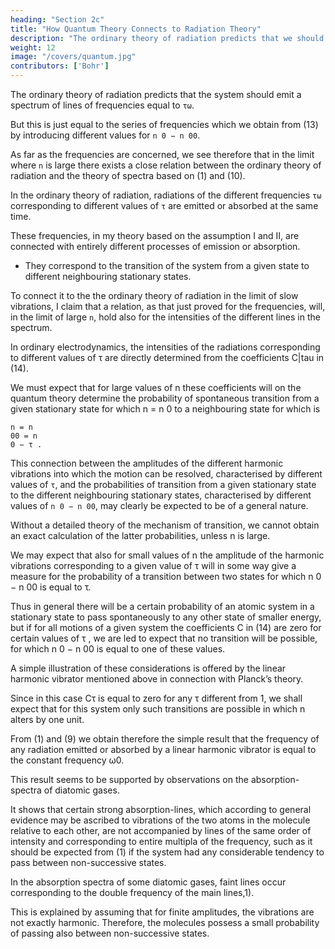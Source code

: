 ```yaml
---
heading: "Section 2c"
title: "How Quantum Theory Connects to Radiation Theory"
description: "The ordinary theory of radiation predicts that we should expect the system to emit a spectrum consisting of a series of lines of frequencies equal to τω"
weight: 12
image: "/covers/quantum.jpg"
contributors: ['Bohr']
---
```



The ordinary theory of radiation predicts that the system should emit a spectrum of lines of frequencies equal to `τω`.

But this is just equal to the series of frequencies which we obtain from (13) by introducing different values for `n 0 − n 00`.

As far as the frequencies are concerned, we see therefore that in the limit where `n` is large there exists a close relation between the ordinary theory of radiation and the theory of spectra based on (1) and (10).

In the ordinary theory of radiation, radiations of the different frequencies `τω` corresponding to different values of `τ` are emitted or absorbed at the same time.

These frequencies, in my theory based on the assumption I and II, are connected with entirely different processes of emission or absorption. 
- They correspond to the transition of the system from a given state to different neighbouring stationary states.

To connect it to the the ordinary theory of radiation in the limit of slow vibrations, I claim that a relation, as that just proved for the frequencies, will, in the limit of large `n`, hold also for the intensities of the different lines in the spectrum.

In ordinary electrodynamics, the intensities of the radiations corresponding to different values of τ are directly determined from the coefficients C|tau in (14).

We must expect that for large values of n these coefficients will on the quantum theory determine the probability of spontaneous transition from a given stationary state for which n = n 0 to a neighbouring state for which is

```
n = n
00 = n
0 − τ .
```

This connection between the amplitudes of the different harmonic vibrations into which the motion can be resolved, characterised by different values of `τ`, and the probabilities of transition from a given stationary state to the different neighbouring stationary states, characterised by different values of `n 0 − n 00`, may clearly be expected to be of a general nature.

Without a detailed theory of the mechanism of transition, we cannot obtain an exact calculation of the latter probabilities, unless n is large.

We may expect that also for small values of n the amplitude of the harmonic vibrations corresponding to a given value of τ will in some way give a measure for the probability of a transition between two states for which n 0 − n 00 is equal to τ.

Thus in general there will be a certain probability of an atomic system in a stationary state to pass spontaneously to any other state of smaller energy, but if for all motions of a given system the coefficients C in (14) are zero for certain values of τ , we are led to expect that no transition will be possible, for which n 0 − n 00 is equal to one of these values.

A simple illustration of these considerations is offered by the linear harmonic vibrator mentioned above in connection with Planck’s theory. 

Since in this case Cτ is equal to zero for any τ different from 1, we shall expect that for this system only such transitions are possible in which n alters by one unit. 

From (1) and (9) we obtain therefore the simple result that the frequency of any radiation emitted or absorbed
by a linear harmonic vibrator is equal to the constant frequency ω0.

This result seems to be supported by observations on the absorption-spectra of diatomic gases. 

It shows that certain strong absorption-lines, which according to general evidence may be ascribed to vibrations of the two atoms in the molecule relative to each other, are not accompanied by lines of the same order of intensity and corresponding to entire multipla of the frequency, such as it should be expected from (1) if the system had any considerable tendency to pass between non-successive states.

In the absorption spectra of some diatomic gases, faint lines occur corresponding to the double frequency of the main lines,1). 

This is explained by assuming that for finite amplitudes, the vibrations are not exactly harmonic. Therefore, the molecules possess a small probability of passing also between non-successive states.
